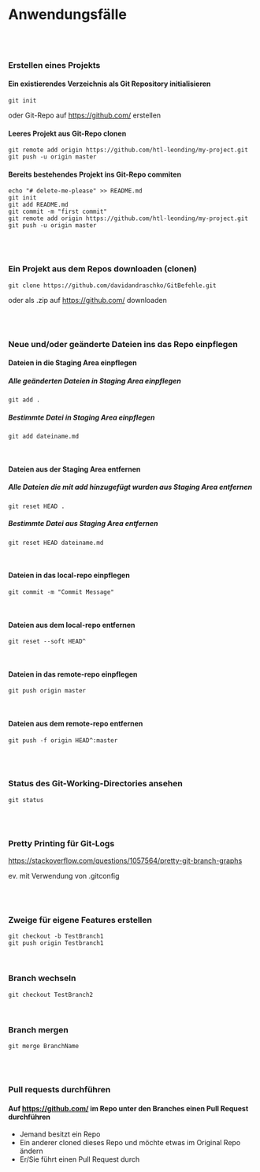 # Anwendungsfälle
<br><br>
### Erstellen eines Projekts
#### Ein existierendes Verzeichnis als Git Repository initialisieren

```
git init
```
oder Git-Repo auf https://github.com/ erstellen


#### Leeres Projekt aus Git-Repo clonen


```
git remote add origin https://github.com/htl-leonding/my-project.git
git push -u origin master
```

#### Bereits bestehendes Projekt ins Git-Repo commiten

```
echo "# delete-me-please" >> README.md
git init
git add README.md
git commit -m "first commit"
git remote add origin https://github.com/htl-leonding/my-project.git
git push -u origin master
```
<br>
<br>

### Ein Projekt aus dem Repos downloaden (clonen)

```
git clone https://github.com/davidandraschko/GitBefehle.git
```
oder als .zip auf https://github.com/ downloaden

<br><br>

### Neue und/oder geänderte Dateien ins das Repo einpflegen

#### Dateien in die Staging Area einpflegen


##### Alle geänderten Dateien in Staging Area einpflegen

```
git add .
```

##### Bestimmte Datei in Staging Area einpflegen

```
git add dateiname.md
```

<br>

#### Dateien aus der Staging Area entfernen

##### Alle Dateien die mit add hinzugefügt wurden aus Staging Area entfernen

```
git reset HEAD .
```

##### Bestimmte Datei aus Staging Area entfernen

```
git reset HEAD dateiname.md
```
<br>

#### Dateien in das local-repo einpflegen

```
git commit -m "Commit Message"
```

<br>

#### Dateien aus dem local-repo entfernen

```
git reset --soft HEAD^
```

<br>

#### Dateien in das remote-repo einpflegen

```
git push origin master
```

<br>

#### Dateien aus dem remote-repo entfernen

```
git push -f origin HEAD^:master
```

<br>
<br>

### Status des Git-Working-Directories ansehen

```
git status
```

<br>
<br>

### Pretty Printing für Git-Logs

<https://stackoverflow.com/questions/1057564/pretty-git-branch-graphs>

ev. mit Verwendung von .gitconfig

<br><br>


### Zweige für eigene Features erstellen

```
git checkout -b TestBranch1
git push origin Testbranch1
```

<br>

### Branch wechseln

```
git checkout TestBranch2
```

<br>

### Branch mergen

```
git merge BranchName
```

<br><br>

### Pull requests durchführen

#### Auf https://github.com/ im Repo unter den Branches einen Pull Request durchführen
- Jemand besitzt ein Repo
- Ein anderer cloned dieses Repo und möchte etwas im Original Repo ändern
- Er/Sie führt einen Pull Request durch
